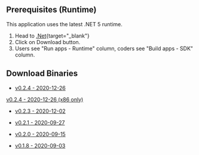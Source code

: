 ﻿## Prerequisites (Runtime)
This application uses the latest .NET 5 runtime.

1) Head to [.Net](https://dotnet.microsoft.com){target="_blank"}
2) Click on Download button.
3) Users see "Run apps - Runtime" column, coders see "Build apps - SDK" column.

## Download Binaries
* [v0.2.4 - 2020-12-26](http://xeth.de/Releases/SramComparer/Comparer-SoE.0.2.4.zip)

[v0.2.4 - 2020-12-26 (x86 only)](http://xeth.de/Releases/SramComparer/x86/Comparer-SoE.0.2.4.zip)

* [v0.2.3 - 2020-12-02](http://xeth.de/Releases/SramComparer/Comparer-SoE.0.2.3.zip)

* [v0.2.1 - 2020-09-27](http://xeth.de/Releases/SramComparer/Comparer-SoE.0.2.1.zip)

* [v0.2.0 - 2020-09-15](http://xeth.de/Releases/SramComparer/Comparer-SoE.0.2.0.zip)

* [v0.1.8 - 2020-09-03](http://xeth.de/Releases/SramComparer/Comparer-SoE.0.1.8.zip)